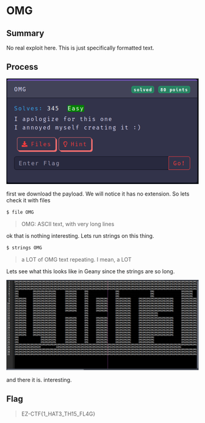 # OMG

## Summary

No real exploit here. This is just specifically formatted text.

## Process

![alt text](https://github.com/KrakenBinary/CTF/blob/main/Events/ZeCTF2022/Images/omg.png)

first we download the payload. We will notice it has no extension. So lets check it with files

```sh
$ file OMG
```
> OMG: ASCII text, with very long lines

ok that is nothing interesting. Lets run strings on this thing.

```sh
$ strings OMG
```
>  a LOT of OMG text repeating. I mean, a LOT

Lets see what this looks like in Geany since the strings are so long.

![alt text](https://github.com/KrakenBinary/CTF/blob/main/Events/ZeCTF2022/Images/omg2.png)

and there it is. interesting.

## Flag

> EZ-CTF{1_HAT3_TH15_FL4G}

